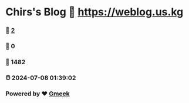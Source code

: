 # Chirs's Blog :link: https://weblog.us.kg 
### :page_facing_up: [2](https://weblog.us.kg/tag.html) 
### :speech_balloon: 0 
### :hibiscus: 1482 
### :alarm_clock: 2024-07-08 01:39:02 
### Powered by :heart: [Gmeek](https://github.com/Meekdai/Gmeek)
